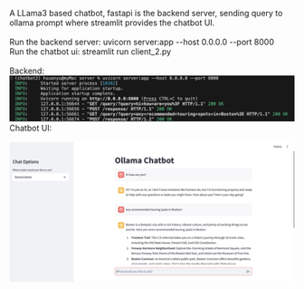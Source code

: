 A LLama3 based chatbot, fastapi is the backend server, sending query to ollama prompt where streamlit provides the chatbot UI.\
\
Run the backend server: uvicorn server:app --host 0.0.0.0 --port 8000\
Run the chatbot ui: streamlit run client_2.py
\
\
Backend: \
![screenshot](https://github.com/hsuanyuyeh/chatbot/blob/main/image_backend.png)
\
Chatbot UI: \
\
![screenshot](https://github.com/hsuanyuyeh/chatbot/blob/main/image_ui.png)
